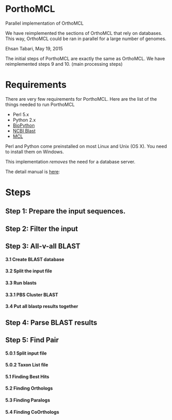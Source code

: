 # PorthoMCL
Parallel implementation of OrthoMCL


We have reimplemented the sections of OrthoMCL that rely on databases. This way, OrthoMCL could be ran in parallel for a large number of genomes.

Ehsan Tabari, May 19, 2015

The initial steps of PorthoMCL are exactly the same as OrthoMCL.
We have reimplemented steps 9 and 10. (main processing steps)

# Requirements

There are very few requirements for PorthoMCL. Here are the list of the things needed to run PorthoMCL

- Perl 5.x
- Python 2.x
- [BioPython](http://biopython.org/wiki/Download)
- [NCBI Blast](http://blast.ncbi.nlm.nih.gov/Blast.cgi?PAGE_TYPE=BlastDocs&DOC_TYPE=Download)
- [MCL](http://www.micans.org/mcl/sec_description1.html)

Perl and Python come preinstalled on most Linux and Unix (OS X). You need to install them on Windows. 

This implementation *removes* the need for a database server.

The detail manual is [here](MANUAL.md):


# Steps 

## Step 1: Prepare the input sequences.

## Step 2: Filter the input 

## Step 3: All-v-all BLAST

#### 3.1 Create BLAST database

#### 3.2 Split the input file 

#### 3.3 Run blasts 

#### 3.3.1 PBS Cluster BLAST

#### 3.4 Put all blastp results together

## Step 4: Parse BLAST results

## Step 5: Find Pair

#### 5.0.1 Split input file

#### 5.0.2 Taxon List file

#### 5.1 Finding Best Hits

#### 5.2 Finding Orthologs

#### 5.3 Finding Paralogs

#### 5.4 Finding CoOrthologs